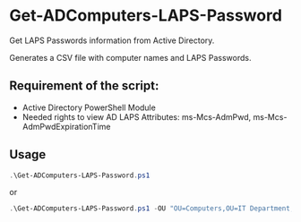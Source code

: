 # Get-ADComputers-LAPS-Password


Get LAPS Passwords information from Active Directory.

Generates a CSV file with computer names and LAPS Passwords.



## Requirement of the script:
- Active Directory PowerShell Module
- Needed rights to view AD LAPS Attributes: ms-Mcs-AdmPwd, ms-Mcs-AdmPwdExpirationTime



## Usage
```powershell
.\Get-ADComputers-LAPS-Password.ps1
```
or 
```powershell
.\Get-ADComputers-LAPS-Password.ps1 -OU "OU=Computers,OU=IT Department,DC=myDomain,DC=com"
```
